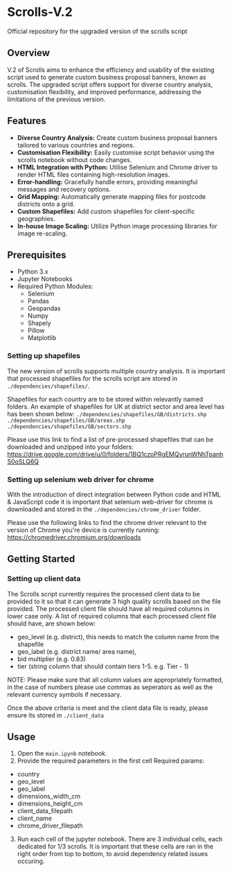 # Scrolls-V.2
Official repository for the upgraded version of the scrolls script

## Overview
V.2 of Scrolls aims to enhance the efficiency and usability of the existing script used to generate custom business proposal banners, known as scrolls. The upgraded script offers support for diverse country analysis, customisation flexibility, and improved performance, addressing the limitations of the previous version.

## Features
- **Diverse Country Analysis:** Create custom business proposal banners tailored to various countries and regions.
- **Customisation Flexibility:** Easily customise script behavior using the scrolls notebook without code changes.
- **HTML Integration with Python:** Utilise Selenium and Chrome driver to render HTML files containing high-resolution images.
- **Error-handling:** Gracefully handle errors, providing meaningful messages and recovery options.
- **Grid Mapping:** Automatically generate mapping files for postcode districts onto a grid.
- **Custom Shapefiles:** Add custom shapefiles for client-specific geographies.
- **In-house Image Scaling:** Utilize Python image processing libraries for image re-scaling.

## Prerequisites
- Python 3.x
- Jupyter Notebooks
- Required Python Modules:
  - Selenium
  - Pandas
  - Geopandas
  - Numpy
  - Shapely
  - Pillow
  - Matplotlib
    
### Setting up shapefiles
The new version of scrolls supports multiple country analysis. It is important that processed shapefiles for the scrolls script are stored in `./dependencies/shapefiles/`. 

Shapefiles for each country are to be stored within relevantly named folders. An example of shapefiles for UK at district sector and area level has has been shown below:
`./dependencies/shapefiles/GB/districts.shp`
`./dependencies/shapefiles/GB/areas.shp`
`./dependencies/shapefiles/GB/sectors.shp`

Please use this link to find a list of pre-processed shapefiles that can be downloaded and unzipped into your folders: https://drive.google.com/drive/u/0/folders/1BQ1czoPRgEMQyrunWNhTpanhS0oSLQ6Q

### Setting up selenium web driver for chrome
With the introduction of direct integration between Python code and HTML & JavaScript code it is important that selenium web-driver for chrome is downloaded and stored in the `./dependencies/chrome_driver` folder.

Please use the following links to find the chrome driver relevant to the version of Chrome you're device is currently running: https://chromedriver.chromium.org/downloads

## Getting Started
### Setting up client data
The Scrolls script currently requires the processed client data to be provided to it so that it can generate 3 high quality scrolls based on the file provided. The processed client file should have all required columns in lower case only. A list of required columns that each processed client file should have, are shown below:
  - geo_level (e.g. district), this needs to match the column name from the shapefile
  - geo_label (e.g. district name/ area name),
  - bid multiplier (e.g. 0.83)
  - tier (string column that should contain tiers 1-5. e.g. Tier - 1)

 NOTE: Please make sure that all column values are appropriately formatted, in the case of numbers please use commas as seperators as well as the relevant currency symbols if necessary.

 Once the above criteria is meet and the client data file is ready, please ensure its stored in `./client_data`

## Usage
1. Open the `main.ipynb` notebook.
2. Provide the required parameters in the first cell 
Required params:
  - country
  - geo_level
  - geo_label
  - dimensions_width_cm
  - dimensions_height_cm
  - client_data_filepath
  - client_name
  - chrome_driver_filepath

3. Run each cell of the jupyter notebook. There are 3 individual cells, each dedicated for 1/3 scrolls. It is important that these cells are ran in the right order from top to bottom, to avoid dependency related issues occuring.
